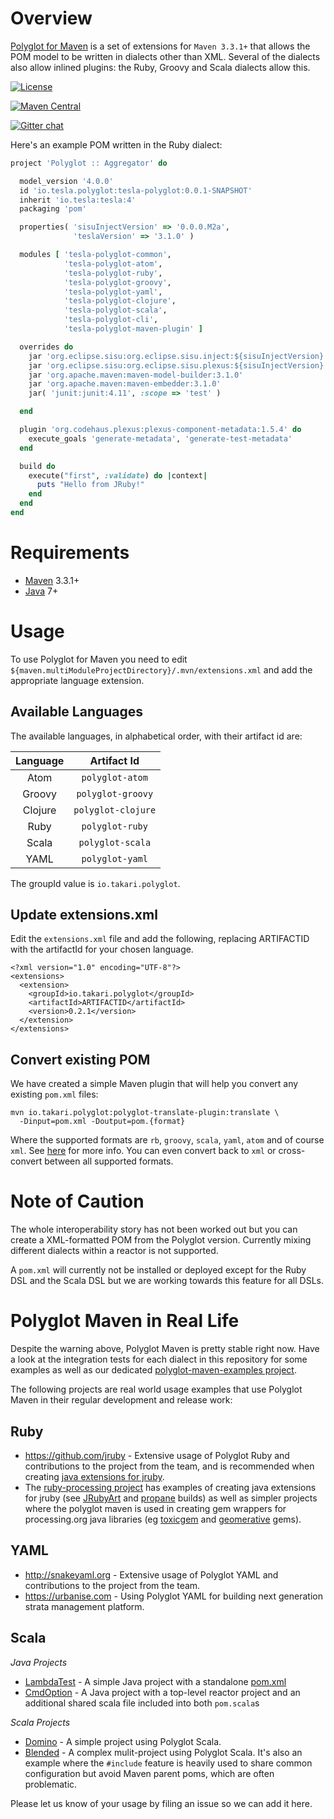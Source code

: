 # Overview

[Polyglot for Maven](http://github.com/takari/polyglot-maven/) is a set of extensions for `Maven 3.3.1+` that
allows the POM model to be written in dialects other than XML. Several of the dialects also allow inlined plugins:
the Ruby, Groovy and Scala dialects allow this.

[![License](https://img.shields.io/badge/License-EPL%201.0-red.svg)](https://opensource.org/licenses/EPL-1.0)

[![Maven Central](https://img.shields.io/maven-central/v/io.takari.polyglot/polyglot.svg?label=Maven%20Central)](http://search.maven.org/#search%7Cgav%7C1%7Cg%3A%22io.takari.polyglot%22%20AND%20a%3A%22polyglot%22)

[![Gitter chat](https://badges.gitter.im/takari/gitter.png)](https://gitter.im/takari/)

Here's an example POM written in the Ruby dialect:

```ruby
project 'Polyglot :: Aggregator' do

  model_version '4.0.0'
  id 'io.tesla.polyglot:tesla-polyglot:0.0.1-SNAPSHOT'
  inherit 'io.tesla:tesla:4'
  packaging 'pom'

  properties( 'sisuInjectVersion' => '0.0.0.M2a',
              'teslaVersion' => '3.1.0' )

  modules [ 'tesla-polyglot-common',
            'tesla-polyglot-atom',
            'tesla-polyglot-ruby',
            'tesla-polyglot-groovy',
            'tesla-polyglot-yaml',
            'tesla-polyglot-clojure',
            'tesla-polyglot-scala',
            'tesla-polyglot-cli',
            'tesla-polyglot-maven-plugin' ]

  overrides do
    jar 'org.eclipse.sisu:org.eclipse.sisu.inject:${sisuInjectVersion}'
    jar 'org.eclipse.sisu:org.eclipse.sisu.plexus:${sisuInjectVersion}'
    jar 'org.apache.maven:maven-model-builder:3.1.0'
    jar 'org.apache.maven:maven-embedder:3.1.0'
    jar( 'junit:junit:4.11', :scope => 'test' )

  end

  plugin 'org.codehaus.plexus:plexus-component-metadata:1.5.4' do
    execute_goals 'generate-metadata', 'generate-test-metadata'
  end

  build do
    execute("first", :validate) do |context|
      puts "Hello from JRuby!"
    end
  end
end
```


# Requirements

* [Maven](http://maven.apache.org) 3.3.1+
* [Java](http://java.sun.com/) 7+

# Usage

To use Polyglot for Maven you need to edit `${maven.multiModuleProjectDirectory}/.mvn/extensions.xml` and add the
appropriate language extension.

## Available Languages

The available languages, in alphabetical order, with their artifact id are:

| Language | Artifact Id        |
|:--------:|:------------------:|
| Atom     | `polyglot-atom`    |
| Groovy   | `polyglot-groovy`  |
| Clojure  | `polyglot-clojure` |
| Ruby     | `polyglot-ruby`    |
| Scala    | `polyglot-scala`   |
| YAML     | `polyglot-yaml`    |

The groupId value is `io.takari.polyglot`.

## Update extensions.xml

Edit the `extensions.xml` file and add the following, replacing ARTIFACTID with
the artifactId for your chosen language.

```
<?xml version="1.0" encoding="UTF-8"?>
<extensions>
  <extension>
    <groupId>io.takari.polyglot</groupId>
    <artifactId>ARTIFACTID</artifactId>
    <version>0.2.1</version>
  </extension>
</extensions>
```

## Convert existing POM

We have created a simple Maven plugin that will help you convert any existing 
`pom.xml` files:

```
mvn io.takari.polyglot:polyglot-translate-plugin:translate \
  -Dinput=pom.xml -Doutput=pom.{format}
```

Where the supported formats are `rb`, `groovy`, `scala`, `yaml`, `atom` and of course `xml`.
See [here](http://takari.io/2015/03/21/polyglot-maven.html) for more info.
You can even convert back to `xml` or cross-convert between all supported formats.

# Note of Caution

The whole interoperability story has not been worked out but you can create a XML-formatted POM from the Polyglot
version. Currently mixing different dialects within a reactor is not supported.

A `pom.xml` will currently not be installed or deployed except for the Ruby DSL and the Scala DSL but we are working
towards this feature for all DSLs.

# Polyglot Maven in Real Life

Despite the warning above, Polyglot Maven is pretty stable right now. Have a look at the integration tests for
each dialect in this repository for some examples as well as our dedicated
[polyglot-maven-examples project](https://github.com/takari/polyglot-maven-examples).

The following projects are real world usage examples that use Polyglot Maven in their regular development
and release work:

## Ruby

* https://github.com/jruby - Extensive usage of Polyglot Ruby and contributions to the project from the team, and is recommended when creating [java extensions for jruby](https://github.com/jruby/jruby-examples/tree/master/extensions/basic).
* The [ruby-processing project](http://ruby-processing.github.io/building/building/) has examples of creating java extensions for jruby (see [JRubyArt](https://github.com/ruby-processing/JRubyArt) and [propane](https://github.com/ruby-processing/propane) builds) as well as simpler projects where the polyglot maven is used in creating gem wrappers for processing.org java libraries (eg [toxicgem](https://github.com/ruby-processing/toxicgem) and [geomerative](https://github.com/ruby-processing/propane) gems). 

## YAML

* http://snakeyaml.org - Extensive usage of Polyglot YAML and contributions to the project from the team.
* https://urbanise.com - Using Polyglot YAML for building next generation strata management platform.

## Scala

_Java Projects_

* [LambdaTest](https://github.com/lefou/LambdaTest) - A simple Java project with a standalone [pom.xml](https://github.com/lefou/LambdaTest/blob/master/pom.scala)
* [CmdOption](https://github.com/ToToTec/CmdOption) - A Java project with a top-level reactor project and an additional shared scala file included  into both `pom.scala`s

_Scala Projects_

* [Domino](https://github.com/domino-osgi/domino) - A simple project using Polyglot Scala.
* [Blended](https://github.com/woq-blended/blended) - A complex mulit-project using Polyglot Scala. It's also an example
  where the `#include` feature is heavily used to share common configuration but avoid Maven parent poms, which
  are often problematic.

Please let us know of your usage by filing an issue so we can add it here.
